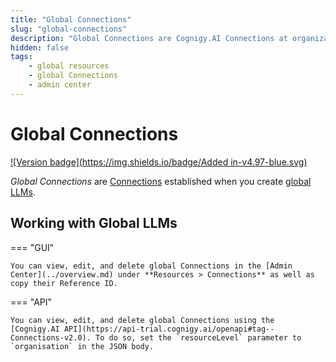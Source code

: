 ```yaml
---
title: "Global Connections"
slug: "global-connections"
description: "Global Connections are Cognigy.AI Connections at organization level."
hidden: false
tags:
    - global resources
    - global Connections
    - admin center
---
```


# Global Connections

[![Version badge](https://img.shields.io/badge/Added in-v4.97-blue.svg)](../../../../../release-notes/4.97.md)

_Global Connections_ are [Connections](../../../../build/connections.md) established when you create [global LLMs](../../../../empower/llms/overview.md).

## Working with Global LLMs

=== "GUI"

    You can view, edit, and delete global Connections in the [Admin Center](../overview.md) under **Resources > Connections** as well as copy their Reference ID.

=== "API"

    You can view, edit, and delete global Connections using the [Cognigy.AI API](https://api-trial.cognigy.ai/openapi#tag--Connections-v2.0). To do so, set the `resourceLevel` parameter to `organisation` in the JSON body.
